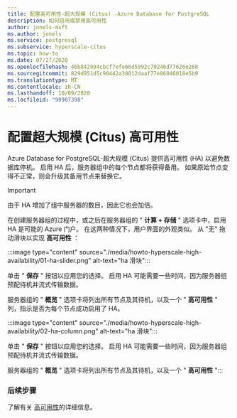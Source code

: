 ```yaml
---
title: 配置高可用性-超大规模 (Citus) -Azure Database for PostgreSQL
description: 如何启用或禁用高可用性
author: jonels-msft
ms.author: jonels
ms.service: postgresql
ms.subservice: hyperscale-citus
ms.topic: how-to
ms.date: 07/27/2020
ms.openlocfilehash: 46b842994cbcf7efe66d5992c79246d77626e268
ms.sourcegitcommit: 829d951d5c90442a38012daaf77e86046018e5b9
ms.translationtype: MT
ms.contentlocale: zh-CN
ms.lasthandoff: 10/09/2020
ms.locfileid: "90907398"
---
```

# <a name="configure-hyperscale-citus-high-availability"></a>配置超大规模 (Citus) 高可用性

Azure Database for PostgreSQL-超大规模 (Citus) 提供高可用性 (HA) 以避免数据库停机。 启用 HA 后，服务器组中的每个节点都将获得备用。 如果原始节点变得不正常，则会升级其备用节点来替换它。

> [!IMPORTANT]
> 由于 HA 增加了组中服务器的数目，因此它也会加倍。

在创建服务器组的过程中，或之后在服务器组的 " **计算 + 存储** " 选项卡中，启用 HA 是可能的 Azure 门户。 在这两种情况下，用户界面的外观类似。 从 "无" 拖动滑块以实现 **高可用性** ：

:::image type="content" source="./media/howto-hyperscale-high-availability/01-ha-slider.png" alt-text="ha 滑块":::

单击 &quot; **保存** &quot; 按钮以应用您的选择。 启用 HA 可能需要一些时间，因为服务器组预配待机并流式传输数据。

服务器组的 &quot; **概览** &quot; 选项卡将列出所有节点及其待机，以及一个 &quot; **高可用性** " 列，指示是否为每个节点成功启用了 HA。

:::image type="content" source="./media/howto-hyperscale-high-availability/02-ha-column.png" alt-text="ha 滑块":::

单击 &quot; **保存** &quot; 按钮以应用您的选择。 启用 HA 可能需要一些时间，因为服务器组预配待机并流式传输数据。

服务器组的 &quot; **概览** &quot; 选项卡将列出所有节点及其待机，以及一个 &quot; **高可用性** ":::

### <a name="next-steps"></a>后续步骤

了解有关 [高可用性](concepts-hyperscale-high-availability.md)的详细信息。
